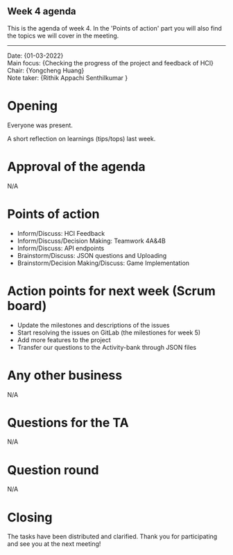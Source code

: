 ## Week 4 agenda

This is the agenda of week 4.
In the 'Points of action' part you will also find the topics we will cover in the meeting. 

---

Date:           {01-03-2022}\
Main focus:     {Checking the progress of the project and feedback of HCI}\
Chair:          {Yongcheng Huang}\
Note taker:     {Rithik Appachi Senthilkumar }


# Opening
Everyone was present.  

A short reflection on learnings (tips/tops) last week.

# Approval of the agenda
N/A

# Points of action
 - Inform/Discuss: HCI Feedback
 - Inform/Discuss/Decision Making: Teamwork 4A&4B
 - Inform/Discuss: API endpoints
 - Brainstorm/Discuss: JSON questions and Uploading
 - Brainstorm/Decision Making/Discuss: Game Implementation

# Action points for next week (Scrum board)
 - Update the milestones and descriptions of the issues
 - Start resolving the issues on GitLab (the milestiones for week 5)
 - Add more features to the project
 - Transfer our questions to the Activity-bank through JSON files

# Any other business
N/A

# Questions for the TA
N/A

# Question round
N/A

# Closing
The tasks have been distributed and clarified. Thank you for participating and see you at the next meeting!